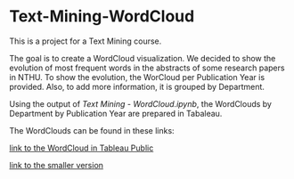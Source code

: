 # Text-Mining-WordCloud
This is a project for a Text Mining course.

The goal is to create a WordCloud visualization. We decided to show the evolution of most frequent words in the abstracts of some research papers in NTHU. To show the evolution, the WorCloud per Publication Year is provided. Also, to add more information, it is grouped by Department.

Using the output of *Text Mining - WordCloud.ipynb*, the WordClouds by Department by Publication Year are prepared in Tabaleau.

The WordClouds can be found in these links:

[link to the WordCloud in Tableau Public](https://public.tableau.com/profile/rosalie.dolor#!/vizhome/TextMining-WordCloud/WordCloud)

[link to the smaller version](https://public.tableau.com/profile/rosalie.dolor#!/vizhome/TextMining-WordCloud-Small/WordCloud)


